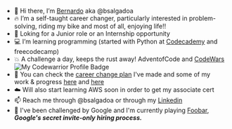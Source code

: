 - 👋 Hi there, I’m <a href="https://www.linkedin.com/in/bernardo-salgado-andrade/">Bernardo</a> aka @bsalgadoa
- 🔥 I’m a self-taught career changer, particularly interested in problem-solving, riding my bike and most of all, enjoying life!!
- 👀 Loking for a Junior role or an Internship opportunity
- 💻 I’m learning programming (started with Python at <a href="https://www.codecademy.com/profiles/bsalgadoa">Codecademy</a> and freecodecamp)
- 💥 A challenge a day, keeps the rust away!  AdventofCode and <a href="https://www.codewars.com/users/bsalgadoa">CodeWars</a> ![My Codewarrior Profile Badge](https://www.codewars.com/users/bsalgadoa/badges/micro) 
- 🏁 You can check the <a href="https://docs.google.com/spreadsheets/d/e/2PACX-1vSNQXJpYiS8HOoNH_O_yQqGznglm_qtQ4Ghpix7LTLv2thrsSqsNqGZaygR8WJ6JEvth06aVXLTta1I/pubhtml">career change plan</a>  I've made and some of my work & progress <a href="https://github.com/bsalgadoa/CodeWars">here</a> and <a href="https://github.com/bsalgadoa/AdventOfCode">here</a>
- ☁️ Will also start learning AWS soon in order to get my associate cert 
- 📫 Reach me through @bsalgadoa or through my <a href="https://www.linkedin.com/in/bernardo-salgado-andrade/">Linkedin</a> 
- 🐇 I've been challenged by Google and I'm currently playing <a href="https://github.com/bsalgadoa/Foobar_WithGoogle">Foobar</a>, ***Google's secret invite-only hiring process.***

<!---
bsalgadoa/bsalgadoa is a ✨ special ✨ repository because its `README.md` (this file) appears on your GitHub profile.
You can click the Preview link to take a look at your changes.
--->
